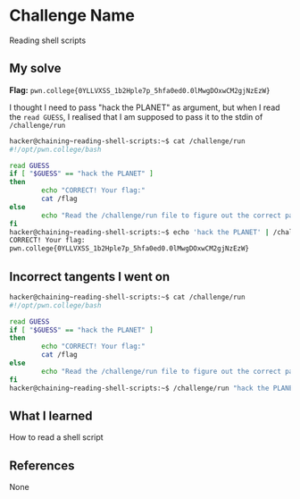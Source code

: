 # Challenge Name
Reading shell scripts

## My solve
**Flag:** `pwn.college{0YLLVXSS_1b2Hple7p_5hfa0ed0.0lMwgDOxwCM2gjNzEzW}`

I thought I need to pass "hack the PLANET" as argument, but when I read the `read GUESS`, I realised that I am supposed to pass it to the stdin of `/challenge/run`
```bash
hacker@chaining~reading-shell-scripts:~$ cat /challenge/run
#!/opt/pwn.college/bash

read GUESS
if [ "$GUESS" == "hack the PLANET" ]
then
        echo "CORRECT! Your flag:"
        cat /flag
else
        echo "Read the /challenge/run file to figure out the correct password!"
fi
hacker@chaining~reading-shell-scripts:~$ echo 'hack the PLANET' | /challenge/run
CORRECT! Your flag:
pwn.college{0YLLVXSS_1b2Hple7p_5hfa0ed0.0lMwgDOxwCM2gjNzEzW}
```

## Incorrect tangents I went on
```bash
hacker@chaining~reading-shell-scripts:~$ cat /challenge/run
#!/opt/pwn.college/bash

read GUESS
if [ "$GUESS" == "hack the PLANET" ]
then
        echo "CORRECT! Your flag:"
        cat /flag
else
        echo "Read the /challenge/run file to figure out the correct password!"
fi
hacker@chaining~reading-shell-scripts:~$ /challenge/run "hack the PLANET"
```

## What I learned
How to read a shell script

## References
None
